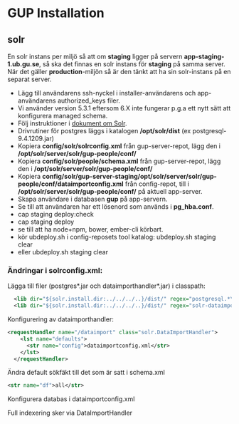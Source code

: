 # GUP Installation

## solr
En solr instans per miljö så att om __staging__ ligger på servern
__app-staging-1.ub.gu.se__, så ska det finnas en solr instans för __staging__
på samma server. När det gäller __production__-miljön så är den tänkt att ha
sin solr-instans på en separat server. 

- Lägg till användarens ssh-nyckel i installer-användarens och app-användarens authorized_keys filer.
- Vi använder version 5.3.1 eftersom 6.X inte fungerar p.g.a ett nytt sätt att konfigurera managed schema.
- Följ instruktioner i [dokument om Solr](../verktyg/solr.md).
- Drivrutiner för postgres läggs i katalogen __/opt/solr/dist__ (ex postgresql-9.4.1209.jar)
- Kopiera __config/solr/solrconfig.xml__ från gup-server-repot, lägg den i __/opt/solr/server/solr/gup-people/conf/__
- Kopiera __config/solr/people/schema.xml__ från gup-server-repot, lägg den i __/opt/solr/server/solr/gup-people/conf/__
- Kopiera __config/solr/gup-server-staging/opt/solr/server/solr/gup-people/conf/dataimportconfig.xml__ från config-repot, till i __/opt/solr/server/solr/gup-people/conf/__ på aktuell app-server.
- Skapa användare i databasen __gup__ på app-servern.
- Se till att användaren har ett lösenord som används i __pg_hba.conf__.
- cap staging deploy:check
- cap staging deploy
- se till att ha node+npm, bower, ember-cli körbart.
- kör ubdeploy.sh i config-reposets tool katalog: ubdeploy.sh staging clear
- eller ubdeploy.sh staging clear


### Ändringar i solrconfig.xml:
Lägga till filer (postgres\*.jar och dataimporthandler\*.jar) i classpath:
```xml
  <lib dir="${solr.install.dir:../../../..}/dist/" regex="postgresql.*\.jar" />
  <lib dir="${solr.install.dir:../../../..}/dist/" regex="solr-dataimporthandler-.*\.jar" />
```

Konfigurering av dataimporthandler:
```xml
<requestHandler name="/dataimport" class="solr.DataImportHandler">
    <lst name="defaults">
      <str name="config">dataimportconfig.xml</str>
    </lst>
  </requestHandler>
```

Ändra default sökfäkt till det som är satt i schema.xml
```xml
<str name="df">all</str>
```


Konfigurera databas i dataimportconfig.xml



Full indexering sker via DataImportHandler



